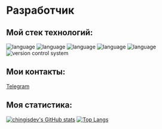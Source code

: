 
# Разработчик

## Мой стек технологий: 
![language](https://img.shields.io/badge/Python-informational?style=for-the-badge&logo=Python&logoColor=white&color=0D1017)
![language](https://img.shields.io/badge/JavaScript-informational?style=for-the-badge&logo=JavaScript&logoColor=white&color=0D1017)
![language](https://img.shields.io/badge/TypeScript-informational?style=for-the-badge&logo=TypeScript&logoColor=white&color=0D1017)
![language](https://img.shields.io/badge/HTML-informational?style=for-the-badge&logo=HTML5&logoColor=white&color=0D1017)
![language](https://img.shields.io/badge/CSS-informational?style=for-the-badge&logo=CSS3&logoColor=white&color=0D1017)
![version control system](https://img.shields.io/badge/GIT-informational?style=for-the-badge&logo=Git&logoColor=white&color=0D1017)

<!-- Contacts -->

## Мои контакты: 
[Telegram][2]

<!-- Links to my social media accounts -->
[2]: https://t.me/chingisdev

<!-- DashBoards -->

## Моя статистика: 
[![chingisdev's GitHub stats](https://github-readme-stats.vercel.app/api?username=chingisdev&show_icons=true&bg_color=0D1017&title_color=FFFFFF&text_color=FFFFFF&border_color=0D1017&icon_color=FFFFFF)](https://github.com/anuraghazra/github-readme-stats)
[![Top Langs](https://github-readme-stats.vercel.app/api/top-langs/?username=chingisdev&show_icons=true&bg_color=0D1017&title_color=FFFFFF&text_color=FFFFFF&border_color=0D1017&icon_color=FFFFFF&layout=compact)](https://github.com/anuraghazra/github-readme-stats)
